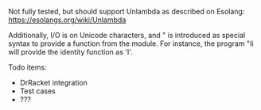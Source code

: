 Not fully tested, but should support Unlambda as described on Esolang:
https://esolangs.org/wiki/Unlambda

Additionally, I/O is on Unicode characters, and " is introduced as special
syntax to provide a function from the module. For instance, the program "Ii
will provide the identity function as 'I'.

Todo items:
* DrRacket integration
* Test cases
* ???
